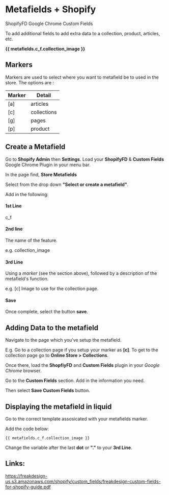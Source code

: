 # Metafields + Shopify

ShopifyFD
Google Chrome
Custom Fields

To add additional fields to add extra data to a collection, product, articles, etc.

**{{ metafields.c_f.collection_image }}**


## Markers

Markers are used to select where you want to metafield be to used in the store. The options are :  

| Marker | Detail |
|--- | --- |
| [a] | articles |
| [c] | collections |
| [g] | pages |
| [p] | product |



## Create a Metafield

Go to **Shopify Admin** then **Settings**.
Load your **ShopifyFD** & **Custom Fields** Google Chrome Plugin in your menu bar.

In the page find, **Store Metafields**

Select from the drop down **"Select or create a metafield"**.

Add in the following:

#### 1st Line

c_f

#### 2nd line

The name of the feature.

e.g. collection_image

#### 3rd Line

Using a *marker* (see the section above), followed by a description of the metafield's function.

e.g. [c] Image to use for the collection page.

#### Save

Once complete, select the button **save**.


## Adding Data to the metafield

Navigate to the page which you've setup the metafield.

E.g. Go to a collection page if you setup your marker as **[c]**. To get to the collection page go to **Online Store > Collections**.

Once there, load the **ShopfiyFD** and **Custom Fields** plugin in your *Google Chrome* browser.

Go to the **Custom Fields** section. Add in the information you need.

Then select **Save Custom Fields** button.

## Displaying the metafield in liquid

Go to the correct template assosicated with your metafields marker.

Add the code below:
```
{{ metafields.c_f.collection_image }}
```
Change the variable after the last **dot** or **"."** to your **3rd Line**.


## Links:
https://freakdesign-us.s3.amazonaws.com/shopify/custom_fields/freakdesign-custom-fields-for-shopify-guide.pdf
